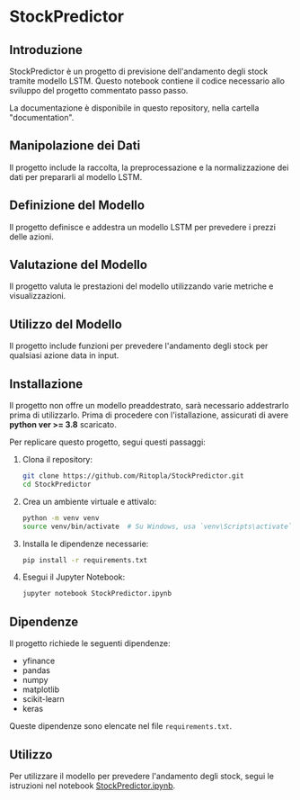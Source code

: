 # StockPredictor

## Introduzione

StockPredictor è un progetto di previsione dell'andamento degli stock tramite modello LSTM. Questo notebook contiene il codice necessario allo sviluppo del progetto commentato passo passo.

La documentazione è disponibile in questo repository, nella cartella "documentation".

## Manipolazione dei Dati

Il progetto include la raccolta, la preprocessazione e la normalizzazione dei dati per prepararli al modello LSTM.

## Definizione del Modello

Il progetto definisce e addestra un modello LSTM per prevedere i prezzi delle azioni.

## Valutazione del Modello

Il progetto valuta le prestazioni del modello utilizzando varie metriche e visualizzazioni.

## Utilizzo del Modello

Il progetto include funzioni per prevedere l'andamento degli stock per qualsiasi azione data in input.

## Installazione
Il progetto non offre un modello preaddestrato, sarà necessario addestrarlo prima di utilizzarlo.
Prima di procedere con l'istallazione, assicurati di avere **python ver >= 3.8** scaricato.

Per replicare questo progetto, segui questi passaggi:

1. Clona il repository:
    ```sh
    git clone https://github.com/Ritopla/StockPredictor.git
    cd StockPredictor
    ```

2. Crea un ambiente virtuale e attivalo:
    ```sh
    python -m venv venv
    source venv/bin/activate  # Su Windows, usa `venv\Scripts\activate`
    ```

3. Installa le dipendenze necessarie:
    ```sh
    pip install -r requirements.txt
    ```

4. Esegui il Jupyter Notebook:
    ```sh
    jupyter notebook StockPredictor.ipynb
    ```

## Dipendenze

Il progetto richiede le seguenti dipendenze:
- yfinance
- pandas
- numpy
- matplotlib
- scikit-learn
- keras

Queste dipendenze sono elencate nel file `requirements.txt`.

## Utilizzo

Per utilizzare il modello per prevedere l'andamento degli stock, segui le istruzioni nel notebook [StockPredictor.ipynb](http://_vscodecontentref_/1).

